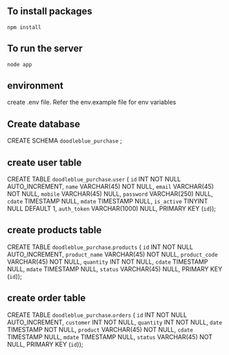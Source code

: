 ## To install packages
  `npm install`

## To run the server
  `node app`

## environment 
  create .env file.
  Refer the env.example file for env variables 

## Create database
  CREATE SCHEMA `doodleblue_purchase` ;

## create user table
  CREATE TABLE `doodleblue_purchase`.`user` (
  `id` INT NOT NULL AUTO_INCREMENT,
  `name` VARCHAR(45) NOT NULL,
  `email` VARCHAR(45) NOT NULL,
  `mobile` VARCHAR(45) NULL,
  `password` VARCHAR(250) NULL,
  `cdate` TIMESTAMP NULL,
  `mdate` TIMESTAMP NULL,
  `is_active` TINYINT NULL DEFAULT 1,
  `auth_token` VARCHAR(1000) NULL,
  PRIMARY KEY (`id`));

  ## create products table
  CREATE TABLE `doodleblue_purchase`.`products` (
  `id` INT NOT NULL AUTO_INCREMENT,
  `product_name` VARCHAR(45) NOT NULL,
  `product_code` VARCHAR(45) NOT NULL,
  `quantity` INT NOT NULL,
  `cdate` TIMESTAMP NULL,
  `mdate` TIMESTAMP NULL,
  `status` VARCHAR(45) NULL,
  PRIMARY KEY (`id`));

  ## create order table
  CREATE TABLE `doodleblue_purchase`.`orders` (
  `id` INT NOT NULL AUTO_INCREMENT,
  `customer` INT NOT NULL,
  `quantity` INT NOT NULL,
  `date` TIMESTAMP NOT NULL,
  `product` VARCHAR(45) NOT NULL,
  `cdate` TIMESTAMP NULL,
  `mdate` TIMESTAMP NULL,
  `status` VARCHAR(45) NOT NULL,
  PRIMARY KEY (`id`));
  